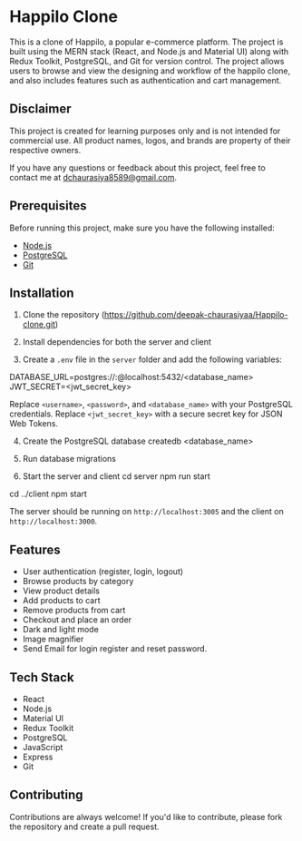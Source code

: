 # Happilo Clone

This is a clone of Happilo, a popular e-commerce platform. The project is built using the MERN stack (React, and Node.js and Material UI) along with Redux Toolkit, PostgreSQL, and Git for version control. The project allows users to browse and view the designing and workflow of the happilo clone, and also includes features such as authentication and cart management.

## Disclaimer

This project is created for learning purposes only and is not intended for commercial use. All product names, logos, and brands are property of their respective owners.

If you have any questions or feedback about this project, feel free to contact me at [dchaurasiya8589@gmail.com](mailto:dchaurasiya8589@gmail.com).

## Prerequisites

Before running this project, make sure you have the following installed:

- [Node.js](https://nodejs.org/en/)
- [PostgreSQL](https://www.postgresql.org/)
- [Git](https://git-scm.com/)

## Installation

1. Clone the repository (https://github.com/deepak-chaurasiyaa/Happilo-clone.git)

2. Install dependencies for both the server and client

3. Create a `.env` file in the `server` folder and add the following variables:

DATABASE_URL=postgres://<username>:<password>@localhost:5432/<database_name>
JWT_SECRET=<jwt_secret_key>

Replace `<username>`, `<password>`, and `<database_name>` with your PostgreSQL credentials. Replace `<jwt_secret_key>` with a secure secret key for JSON Web Tokens.

4. Create the PostgreSQL database
   createdb <database_name>

5. Run database migrations

6. Start the server and client
   cd server
   npm run start

cd ../client
npm start

The server should be running on `http://localhost:3005` and the client on `http://localhost:3000`.

## Features

- User authentication (register, login, logout)
- Browse products by category
- View product details
- Add products to cart
- Remove products from cart
- Checkout and place an order
- Dark and light mode
- Image magnifier
- Send Email for login register and reset password.

## Tech Stack

- React
- Node.js
- Material UI
- Redux Toolkit
- PostgreSQL
- JavaScript
- Express
- Git

## Contributing

Contributions are always welcome! If you'd like to contribute, please fork the repository and create a pull request.
